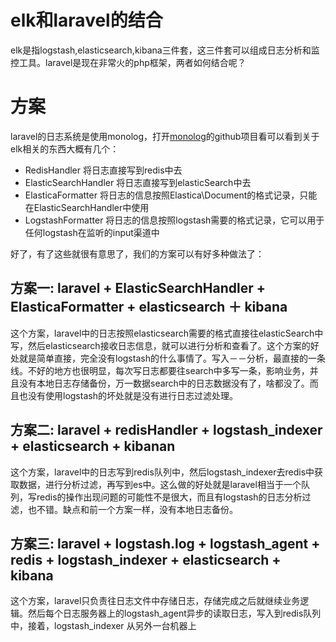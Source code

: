 # elk和laravel的结合

elk是指logstash,elasticsearch,kibana三件套，这三件套可以组成日志分析和监控工具。laravel是现在非常火的php框架，两者如何结合呢？

# 方案

laravel的日志系统是使用monolog，打开[monolog](https://github.com/Seldaek/monolog)的github项目看可以看到关于elk相关的东西大概有几个：

* RedisHandler 将日志直接写到redis中去
* ElasticSearchHandler 将日志直接写到elasticSearch中去
* ElasticaFormatter 将日志的信息按照Elastica\Document的格式记录，只能在ElasticSearchHandler中使用
* LogstashFormatter 将日志的信息按照logstash需要的格式记录，它可以用于任何logstash在监听的input渠道中

好了，有了这些就很有意思了，我们的方案可以有好多种做法了：

## 方案一: laravel + ElasticSearchHandler + ElasticaFormatter + elasticsearch ＋ kibana

这个方案，laravel中的日志按照elasticsearch需要的格式直接往elasticSearch中写，然后elasticsearch接收日志信息，就可以进行分析和查看了。这个方案的好处就是简单直接，完全没有logstash的什么事情了。写入－－分析，最直接的一条线。不好的地方也很明显，每次写日志都要往search中多写一条，影响业务，并且没有本地日志存储备份，万一数据search中的日志数据没有了，啥都没了。而且也没有使用logstash的坏处就是没有进行日志过滤处理。

## 方案二: laravel + redisHandler + logstash_indexer + elasticsearch + kibanan

这个方案，laravel中的日志写到redis队列中，然后logstash_indexer去redis中获取数据，进行分析过滤，再写到es中。这么做的好处就是laravel相当于一个队列，写redis的操作出现问题的可能性不是很大，而且有logstash的日志分析过滤，也不错。缺点和前一个方案一样，没有本地日志备份。

## 方案三: laravel + logstash.log + logstash_agent + redis + logstash_indexer + elasticsearch + kibana

这个方案，laravel只负责往日志文件中存储日志，存储完成之后就继续业务逻辑。然后每个日志服务器上的logstash_agent异步的读取日志，写入到redis队列中，接着，logstash_indexer 从另外一台机器上